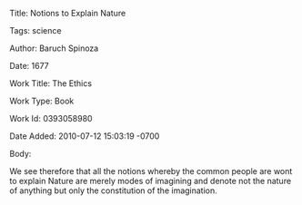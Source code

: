 Title:  Notions to Explain Nature

Tags:   science

Author: Baruch Spinoza

Date:   1677

Work Title: The Ethics

Work Type: Book

Work Id: 0393058980

Date Added: 2010-07-12 15:03:19 -0700

Body: 

We see therefore that all the notions whereby the common people are wont to explain Nature are merely modes of imagining and denote not the nature of anything but only the constitution of the imagination.

